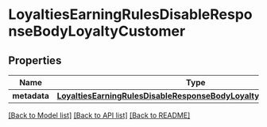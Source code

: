 # LoyaltiesEarningRulesDisableResponseBodyLoyaltyCustomer


## Properties
Name | Type | Description | Notes
------------ | ------------- | ------------- | -------------
**metadata** | [**LoyaltiesEarningRulesDisableResponseBodyLoyaltyCustomerMetadata**](LoyaltiesEarningRulesDisableResponseBodyLoyaltyCustomerMetadata.md) |  | [optional] 

[[Back to Model list]](../README.md#documentation-for-models) [[Back to API list]](../README.md#documentation-for-api-endpoints) [[Back to README]](../README.md)


